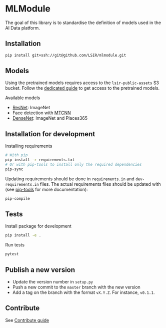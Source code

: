 # MLModule

The goal of this library is to standardise the definition of models
used in the AI Data platform.

## Installation

```bash
pip install git+ssh://git@github.com/LSIR/mlmodule.git
```

## Models

Using the pretrained models requires access to the `lsir-public-assets` S3 bucket.
Follow the [dedicated guide](https://github.com/LSIR/dataplatform-infra/tree/main/lsir-public-assets#read-bucket-content)
to get access to the pretrained models.

Available models

* [ResNet](docs/ResNet.md): ImageNet
* Face detection with [MTCNN](docs/MTCNN.md)
* [DenseNet](docs/DenseNet.md): ImageNet and Places365


## Installation for development

Installing requirements

```bash
# With pip
pip install -r requirements.txt
# Or with pip-tools to install only the required dependencies
pip-sync
```

Updating requirements should be done in `requirements.in` and `dev-requirements.in` files.
The actual requirements files should be updated with 
(see [pip-tools](https://github.com/jazzband/pip-tools) for more documentation):

```bash
pip-compile
```

## Tests

Install package for development

```bash
pip install -e .
```

Run tests

```bash
pytest
```

## Publish a new version

* Update the version number in `setup.py`
* Push a new commit to the `master` branch with the new version
* Add a tag on the branch with the format `vX.Y.Z`. For instance, `v0.1.1`.

## Contribute

See [Contribute guide](CONTRIBUTE.md)
